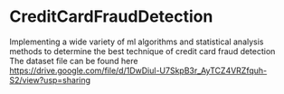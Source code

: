 # CreditCardFraudDetection 
Implementing a wide variety of ml algorithms and statistical analysis methods to determine the best technique of credit card fraud detection <br/>
The dataset file can be found here <br/>
https://drive.google.com/file/d/1DwDiul-U7SkpB3r_AyTCZ4VRZfquh-S2/view?usp=sharing
